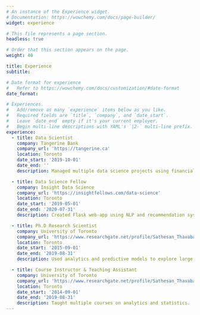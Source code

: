 ```yaml
---
# An instance of the Experience widget.
# Documentation: https://wowchemy.com/docs/page-builder/
widget: experience

# This file represents a page section.
headless: true

# Order that this section appears on the page.
weight: 40

title: Experience
subtitle:

# Date format for experience
#   Refer to https://wowchemy.com/docs/customization/#date-format
date_format:

# Experiences.
#   Add/remove as many `experience` items below as you like.
#   Required fields are `title`, `company`, and `date_start`.
#   Leave `date_end` empty if it's your current employer.
#   Begin multi-line descriptions with YAML's `|2-` multi-line prefix.
experience:
  - title: Data Scientist
    company: Tangerine Bank
    company_url: 'https://tangerine.ca'
    location: Toronto
    date_start: '2019-10-01'
    date_end: ''
    description: Managed multiple data science projects using financial data.

  - title: Data Science Fellow
    company: Insight Data Science
    company_url: 'https://insightfellows.com/data-science'
    location: Toronto
    date_start: '2019-05-01'
    date_end: '2020-07-31'
    description: Created Flask web-app using NLP and recommendation system.

  - title: Ph.D Research Scientist
    company: University of Toronto
    company_url: 'https://www.researchgate.net/profile/Sathesan_Thavabalasingam'
    location: Toronto
    date_start: '2015-09-01'
    date_end: '2019-08-31'
    description: Used analytics and predictive models to explore large MRI datasets.

  - title: Course Instructor & Teaching Assistant
    company: University of Toronto
    company_url: 'https://www.researchgate.net/profile/Sathesan_Thavabalasingam'
    location: Toronto
    date_start: '2014-09-01'
    date_end: '2019-08-31'
    description: Taught multiple courses on analytics and statistics.
---
```

